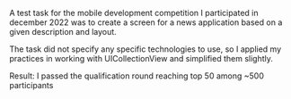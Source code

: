 A test task for the mobile development competition I participated in december 2022 was to create a screen for a news application based on a given description and layout. 

The task did not specify any specific technologies to use, so I applied my practices in working with UICollectionView and simplified them slightly. 

Result: I passed the qualification round reaching top 50 among ~500 participants  
